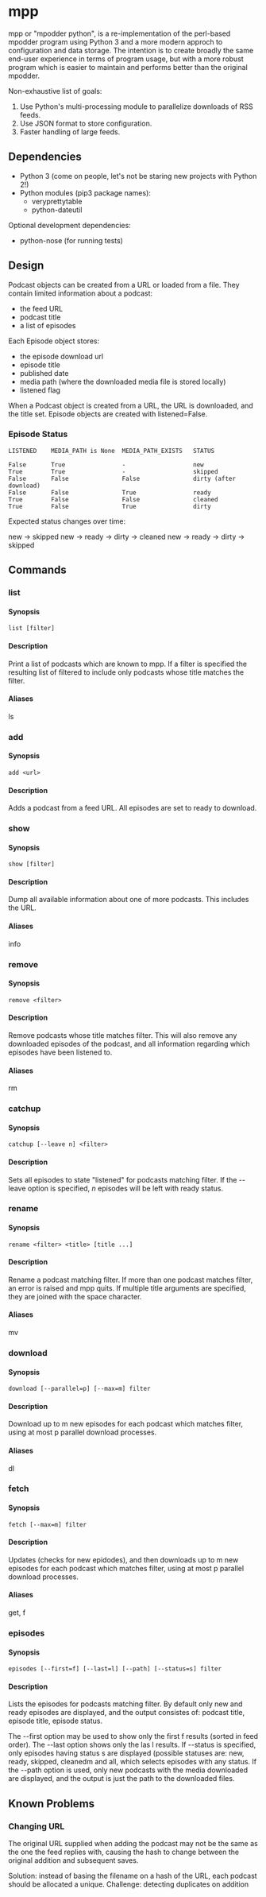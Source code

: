 # mpp

mpp or "mpodder python", is a re-implementation of the perl-based mpodder program using Python 3 and a more modern approch to configuration and data storage.  The intention is to create broadly the same end-user experience in terms of program usage, but with a more robust program which is easier to maintain and performs better than the original mpodder.

Non-exhaustive list of goals:

1.  Use Python's multi-processing module to parallelize downloads of RSS feeds.
2.  Use JSON format to store configuration.
3.  Faster handling of large feeds.

## Dependencies

- Python 3 (come on people, let's not be staring new projects with Python 2!)
- Python modules (pip3 package names):
    - veryprettytable
    - python-dateutil

Optional development dependencies:

- python-nose (for running tests)

## Design

Podcast objects can be created from a URL or loaded from a file. They contain limited information about a podcast: 

- the feed URL
- podcast title
- a list of episodes

Each Episode object stores:

- the episode download url
- episode title
- published date
- media path (where the downloaded media file is stored locally)
- listened flag

When a Podcast object is created from a URL, the URL is downloaded, and the title set. Episode objects are created with listened=False.

### Episode Status

    LISTENED    MEDIA_PATH is None  MEDIA_PATH_EXISTS   STATUS

    False       True                -                   new
    True        True                -                   skipped
    False       False               False               dirty (after download)
    False       False               True                ready
    True        False               False               cleaned
    True        False               True                dirty

Expected status changes over time:

new -> skipped
new -> ready -> dirty -> cleaned
new -> ready -> dirty -> skipped

## Commands

### list 

#### Synopsis

    list [filter]

#### Description

Print a list of podcasts which are known to mpp. If a filter is specified the resulting list of filtered to include only podcasts whose title matches the filter.

#### Aliases

ls

### add

#### Synopsis

    add <url>

#### Description

Adds a podcast from a feed URL.  All episodes are set to ready to download.

### show 

#### Synopsis

    show [filter]

#### Description

Dump all available information about one of more podcasts.  This includes the URL.

#### Aliases

info

### remove

#### Synopsis

    remove <filter>

#### Description

Remove podcasts whose title matches filter. This will also remove any downloaded episodes of the podcast, and all information regarding which episodes have been listened to.

#### Aliases

rm

### catchup

#### Synopsis

    catchup [--leave n] <filter>

#### Description

Sets all episodes to state "listened" for podcasts matching filter.  If the --leave option is specified, *n* episodes will be left with ready status.

### rename

#### Synopsis

    rename <filter> <title> [title ...]

#### Description

Rename a podcast matching filter. If more than one podcast matches filter, an error is raised and mpp quits. If multiple title arguments are specified, they are joined with the space character.

#### Aliases

mv

### download

#### Synopsis

    download [--parallel=p] [--max=m] filter

#### Description

Download up to m new episodes for each podcast which matches filter, using at most p parallel download processes.

#### Aliases

dl

### fetch

#### Synopsis

    fetch [--max=m] filter

#### Description

Updates (checks for new epidodes), and then downloads up to m new episodes for each podcast which matches filter, using at most p parallel download processes.

#### Aliases

get, f

### episodes

#### Synopsis

    episodes [--first=f] [--last=l] [--path] [--status=s] filter 

#### Description

Lists the episodes for podcasts matching filter.  By default only new and ready episodes are displayed, and the output consistes of: podcast title, episode title, episode status.

The --first option may be used to show only the first f results (sorted in feed order). The --last option shows only the las l results. If --status is specified, only episodes having status s are displayed (possible statuses are: new, ready, skipped, cleanedm and all, which selects episodes with any status.  If the --path option is used, only new podcasts with the media downloaded are displayed, and the output is just the path to the downloaded files.

## Known Problems

### Changing URL
The original URL supplied when adding the podcast may not be the same as the one the feed replies with, causing the hash to change between the original addition and subsequent saves. 

Solution: instead of basing the filename on a hash of the URL, each podcast should be allocated a unique.
Challenge: detecting duplicates on addition

